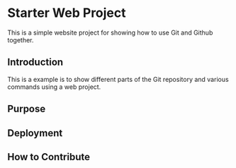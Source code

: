 # Starter Web Project
This is a simple website project for showing how to use Git and Github together.
## Introduction
This is a example is to show different parts of the Git repository and various commands using a web project.
## Purpose
## Deployment
## How to Contribute